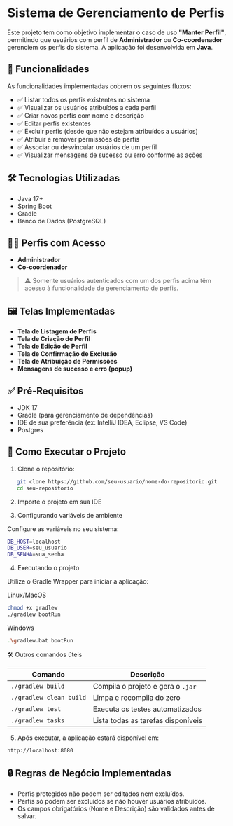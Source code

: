 # Sistema de Gerenciamento de Perfis

Este projeto tem como objetivo implementar o caso de uso **"Manter Perfil"**, permitindo que usuários com perfil de **Administrador** ou **Co-coordenador** gerenciem os perfis do sistema. A aplicação foi desenvolvida em **Java**.

## 📌 Funcionalidades

As funcionalidades implementadas cobrem os seguintes fluxos:

- ✅ Listar todos os perfis existentes no sistema
- ✅ Visualizar os usuários atribuídos a cada perfil
- ✅ Criar novos perfis com nome e descrição
- ✅ Editar perfis existentes
- ✅ Excluir perfis (desde que não estejam atribuídos a usuários)
- ✅ Atribuir e remover permissões de perfis
- ✅ Associar ou desvincular usuários de um perfil
- ✅ Visualizar mensagens de sucesso ou erro conforme as ações

## 🛠️ Tecnologias Utilizadas

- Java 17+
- Spring Boot
- Gradle
- Banco de Dados (PostgreSQL)

## 🧑‍💻 Perfis com Acesso

- **Administrador**
- **Co-coordenador**

> ⚠️ Somente usuários autenticados com um dos perfis acima têm acesso à funcionalidade de gerenciamento de perfis.


## 🖼️ Telas Implementadas

- **Tela de Listagem de Perfis**
- **Tela de Criação de Perfil**
- **Tela de Edição de Perfil**
- **Tela de Confirmação de Exclusão**
- **Tela de Atribuição de Permissões**
- **Mensagens de sucesso e erro (popup)**

## ✅ Pré-Requisitos

- JDK 17
- Gradle (para gerenciamento de dependências)
- IDE de sua preferência (ex: IntelliJ IDEA, Eclipse, VS Code)
- Postgres

## 🚀 Como Executar o Projeto

1. Clone o repositório:
```bash
   git clone https://github.com/seu-usuario/nome-do-repositorio.git
   cd seu-repositorio
```

2. Importe o projeto em sua IDE

3. Configurando variáveis de ambiente

Configure as variáveis no seu sistema:
```bash
DB_HOST=localhost
DB_USER=seu_usuario
DB_SENHA=sua_senha
```

4. Executando o projeto

Utilize o Gradle Wrapper para iniciar a aplicação:

Linux/MacOS
```bash
chmod +x gradlew
./gradlew bootRun
```

Windows
```bash
.\gradlew.bat bootRun
```

🛠️ Outros comandos úteis

| Comando                 | Descrição                          |
| ----------------------- | ---------------------------------- |
| `./gradlew build`       | Compila o projeto e gera o `.jar`  |
| `./gradlew clean build` | Limpa e recompila do zero          |
| `./gradlew test`        | Executa os testes automatizados    |
| `./gradlew tasks`       | Lista todas as tarefas disponíveis |


5. Após executar, a aplicação estará disponível em:

```bash
http://localhost:8080
```

## 🔒 Regras de Negócio Implementadas

- Perfis protegidos não podem ser editados nem excluídos.
- Perfis só podem ser excluídos se não houver usuários atribuídos.
- Os campos obrigatórios (Nome e Descrição) são validados antes de salvar.
